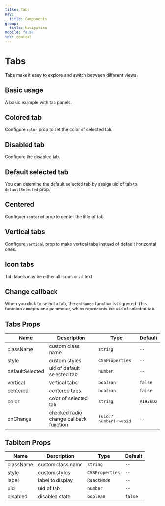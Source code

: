 ```yaml
---
title: Tabs
nav:
  title: Components
group:
  title: Navigation
mobile: false
toc: content
---
```


# Tabs

Tabs make it easy to explore and switch between different views.

## Basic usage

A basic example with tab panels.

<code src="./demos/index1.tsx"></code>

## Colored tab

Configure `color` prop to set the color of selected tab.

<code src="./demos/index2.tsx"></code>

## Disabled tab

Configure the disabled tab.

<code src="./demos/index3.tsx"></code>

## Default selected tab

You can detemine the default selected tab by assign uid of tab to `defaultSelected` prop.

<code src="./demos/index4.tsx"></code>

## Centered

Configuer `centered` prop to center the title of tab.

<code src="./demos/index5.tsx"></code>

## Vertical tabs

Configure `vertical` prop to make vertical tabs instead of default horizontal ones.

<code src="./demos/index6.tsx"></code>

## Icon tabs

Tab labels may be either all icons or all text.

<code src="./demos/index7.tsx"></code>

## Change callback

When you click to select a tab, the `onChange` function is triggered. This function accepts one parameter, which represents the `uid` of selected tab.

<code src="./demos/index8.tsx"></code>

## Tabs Props

| Name            | Description                            | Type                  | Default   |
| --------------- | -------------------------------------- | --------------------- | --------- |
| className       | custom class name                      | `string`              | `--`      |
| style           | custom styles                          | `CSSProperties`       | `--`      |
| defaultSelected | uid of default selected tab            | `number`              | `--`      |
| vertical        | vertical tabs                          | `boolean`             | `false`   |
| centered        | centered tabs                          | `boolean`             | `false`   |
| color           | color of selected tab                  | `string`              | `#1976D2` |
| onChange        | checked radio change callback function | `(uid:?number)=>void` | `--`      |

## TabItem Props

| Name      | Description       | Type            | Default |
| --------- | ----------------- | --------------- | ------- |
| className | custom class name | `string`        | `--`    |
| style     | custom styles     | `CSSProperties` | `--`    |
| label     | label to display  | `ReactNode`     | `--`    |
| uid       | uid of tab        | `number`        | `--`    |
| disabled  | disabled state    | `boolean`       | `false` |
